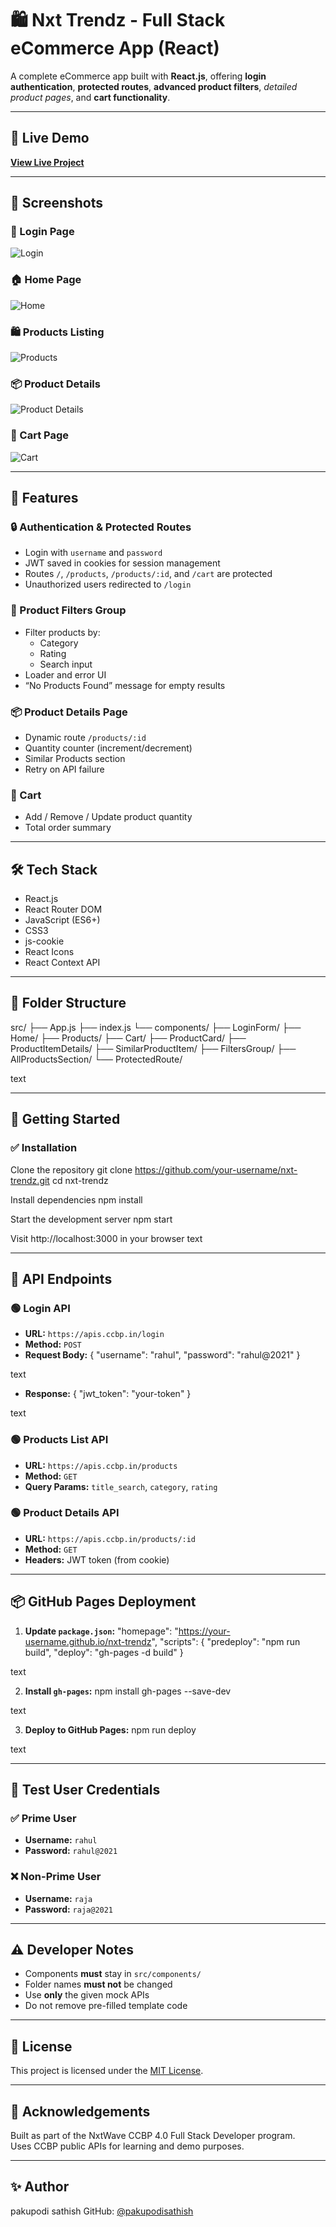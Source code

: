 # 🛍️ Nxt Trendz - Full Stack eCommerce App (React)

A complete eCommerce app built with **React.js**, offering **login authentication**, **protected routes**, **advanced product filters**, *detailed product pages*, and **cart functionality**.

---

## 🔗 Live Demo

[**View Live Project**](https://your-username.github.io/nxt-trendz)

---

## 📸 Screenshots

### 🔐 Login Page  
![Login](./screenshots/login.png)

### 🏠 Home Page  
![Home](./screenshots/home.png)

### 🛍️ Products Listing  
![Products](./screenshots/products.png)

### 📦 Product Details  
![Product Details](./screenshots/product-details.png)

### 🛒 Cart Page  
![Cart](./screenshots/cart.png)

---

## 🚀 Features

### 🔒 Authentication & Protected Routes
- Login with `username` and `password`
- JWT saved in cookies for session management
- Routes `/`, `/products`, `/products/:id`, and `/cart` are protected
- Unauthorized users redirected to `/login`

### 🧰 Product Filters Group
- Filter products by:  
  - Category  
  - Rating  
  - Search input
- Loader and error UI
- “No Products Found” message for empty results

### 📦 Product Details Page
- Dynamic route `/products/:id`
- Quantity counter (increment/decrement)
- Similar Products section
- Retry on API failure

### 🛒 Cart
- Add / Remove / Update product quantity
- Total order summary

---

## 🛠️ Tech Stack

- React.js
- React Router DOM
- JavaScript (ES6+)
- CSS3
- js-cookie
- React Icons
- React Context API

---

## 📁 Folder Structure

src/
├── App.js
├── index.js
└── components/
├── LoginForm/
├── Home/
├── Products/
├── Cart/
├── ProductCard/
├── ProductItemDetails/
├── SimilarProductItem/
├── FiltersGroup/
├── AllProductsSection/
└── ProtectedRoute/

text

---

## 🔧 Getting Started

### ✅ Installation

Clone the repository
git clone https://github.com/your-username/nxt-trendz.git
cd nxt-trendz

Install dependencies
npm install

Start the development server
npm start

Visit http://localhost:3000 in your browser
text

---

## 🔐 API Endpoints

### 🟢 Login API

- **URL:** `https://apis.ccbp.in/login`  
- **Method:** `POST`
- **Request Body:**
{
"username": "rahul",
"password": "rahul@2021"
}

text
- **Response:**
{
"jwt_token": "your-token"
}

text

### 🟢 Products List API

- **URL:** `https://apis.ccbp.in/products`
- **Method:** `GET`
- **Query Params:** `title_search`, `category`, `rating`

### 🟢 Product Details API

- **URL:** `https://apis.ccbp.in/products/:id`
- **Method:** `GET`
- **Headers:** JWT token (from cookie)

---

## 📦 GitHub Pages Deployment

1. **Update `package.json`:**
"homepage": "https://your-username.github.io/nxt-trendz",
"scripts": {
"predeploy": "npm run build",
"deploy": "gh-pages -d build"
}

text

2. **Install `gh-pages`:**
npm install gh-pages --save-dev

text

3. **Deploy to GitHub Pages:**
npm run deploy

text

---

## 👤 Test User Credentials

### ✅ Prime User  
- **Username:** `rahul`  
- **Password:** `rahul@2021`

### ❌ Non-Prime User  
- **Username:** `raja`  
- **Password:** `raja@2021`

---

## ⚠️ Developer Notes

- Components **must** stay in `src/components/`
- Folder names **must not** be changed
- Use **only** the given mock APIs
- Do not remove pre-filled template code

---

## 📄 License

This project is licensed under the [MIT License](./LICENSE).

---

## 🙌 Acknowledgements

Built as part of the NxtWave CCBP 4.0 Full Stack Developer program.  
Uses CCBP public APIs for learning and demo purposes.

---

## ✨ Author

pakupodi sathish
GitHub: [@pakupodisathish](https://github.com/pakupodisathish)
